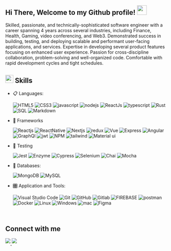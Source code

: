 <h2> Hi There, Welcome to my Github profile! <img src="https://github.com/abdoachhoubi/abdoachhoubi/blob/main/gifs/Hi.gif" width="30"></h2>

<p> 
Skilled, passionate, and technically-sophisticated software engineer with a career spanning 4 years across several industries, including Finance, Health, Gaming, video conferencing, and Web3. Demonstrated success in building, testing, and deploying scalable and performant user-facing applications, and services. Expertise in developing several product features focusing on enhanced user experience. Passion for cross-discipline collaboration, problem-solving and well-organized code. Comfortable with rapid development cycles and tight schedules.

</p>

## <img src="https://media2.giphy.com/media/QssGEmpkyEOhBCb7e1/giphy.gif?cid=ecf05e47a0n3gi1bfqntqmob8g9aid1oyj2wr3ds3mg700bl&rid=giphy.gif" width ="25"><b> Skills</b>

<p align="center">

- 📋 Languages:

  ![HTML5](https://img.shields.io/badge/html5-%23E34F26.svg?style=for-the-badge&logo=html5&logoColor=white)
  ![CSS3](https://img.shields.io/badge/css3-%231572B6.svg?style=for-the-badge&logo=css3&logoColor=white)
  ![javascript](https://img.shields.io/badge/javascript%20-%23323330.svg?&style=for-the-badge&logo=javascript&logoColor=%23F7DF1E)
  ![nodejs](https://img.shields.io/badge/node.js%20-%2343853D.svg?&style=for-the-badge&logo=node.js&logoColor=white)
  ![ReactJs](https://img.shields.io/badge/node.js%20-%2343853D.svg?&style=for-the-badge&logo=node.js&logoColor=white)
  ![typescript](https://img.shields.io/badge/TypeScript-007ACC?style=for-the-badge&logo=typescript&logoColor=white)
  ![Rust](https://img.shields.io/badge/Rust-000000?style=for-the-badge&logo=rust&logoColor=white)
  ![SQL](https://custom-icon-badges.herokuapp.com/badge/SQL-025E8C.svg?logo=database&logoColor=white)
  ![Markdown](https://img.shields.io/badge/markdown-%23000000.svg?style=for-the-badge&logo=markdown&logoColor=white)


- 🎨 Frameworks

  ![Reactjs](https://img.shields.io/badge/react%20-%2320232a.svg?&style=for-the-badge&logo=react&logoColor=%2361DAFB)
  ![ReactNative](https://img.shields.io/badge/React_Native-20232A?style=for-the-badge&logo=react&logoColor=61DAFB)
  ![Nextjs](https://img.shields.io/badge/next.js-000000?style=for-the-badge&logo=nextdotjs&logoColor=white)
  ![redux](https://img.shields.io/badge/Redux-593D88?style=for-the-badge&logo=redux&logoColor=white)
  ![Vue](https://img.shields.io/badge/Vue.js-35495E?style=for-the-badge&logo=vuedotjs&logoColor=4FC08D)
  ![Express](https://img.shields.io/badge/Express.js-000000?style=for-the-badge&logo=express&logoColor=white)
  ![Angular](https://img.shields.io/badge/Angular-B52E31?style=for-the-badge&logo=angular&logoColor=white)
  ![GraphQl](https://img.shields.io/badge/GraphQl-E10098?style=for-the-badge&logo=graphql&logoColor=white)
  ![jwt](https://img.shields.io/badge/JWT-000000?style=for-the-badge&logo=JSON%20web%20tokens&logoColor=white)
  ![NPM](https://img.shields.io/badge/npm-CB3837?style=for-the-badge&logo=npm&logoColor=white)
  ![tailwind](https://img.shields.io/badge/Tailwind_CSS-38B2AC?style=for-the-badge&logo=tailwind-css&logoColor=white)
  ![Material ui](https://img.shields.io/badge/Material%20UI-007FFF?style=for-the-badge&logo=mui&logoColor=white)

- 🎨 Testing

  ![Jest](https://img.shields.io/badge/react%20-%2320232a.svg?&style=for-the-badge&logo=react&logoColor=%2361DAFB)
  ![Enzyme](https://img.shields.io/badge/React_Native-20232A?style=for-the-badge&logo=react&logoColor=61DAFB)
  ![Cypress](https://img.shields.io/badge/next.js-000000?style=for-the-badge&logo=nextdotjs&logoColor=white)
  ![Selenium](https://img.shields.io/badge/Redux-593D88?style=for-the-badge&logo=redux&logoColor=white)
  ![Chai](https://img.shields.io/badge/Vue.js-35495E?style=for-the-badge&logo=vuedotjs&logoColor=4FC08D)
  ![Mocha](https://img.shields.io/badge/Express.js-000000?style=for-the-badge&logo=express&logoColor=white)

- 💾 Databases:

    ![MongoDB](https://img.shields.io/badge/MongoDB-%234ea94b.svg?&style=for-the-badge&logo=mongodb&logoColor=white) 
    ![MySQL](https://img.shields.io/badge/MySQL-00000F?style=for-the-badge&logo=mysql&logoColor=white)


- 🎛️ Application and Tools:

  ![Visual Studio Code](https://img.shields.io/badge/Visual%20Studio%20Code-0078d7.svg?style=for-the-badge&logo=visual-studio-code&logoColor=white)
  ![Git](https://img.shields.io/badge/git-%23F05033.svg?style=for-the-badge&logo=git&logoColor=white)
  ![GitHub](https://img.shields.io/badge/github-%23121011.svg?style=for-the-badge&logo=github&logoColor=white)
  ![Gitlab](https://img.shields.io/badge/GitLab-330F63?style=for-the-badge&logo=gitlab&logoColor=white)
  ![FIREBASE](https://img.shields.io/badge/Firebase-039BE5?style=for-the-badge&logo=firebase&logoColor=FFA000)
  ![postman](https://img.shields.io/badge/Postman-FF6C37?style=for-the-badge&logo=Postman&logoColor=white)
  ![Docker](https://img.shields.io/badge/Docker-238fe0?style=for-the-badge&logo=Docker&logoColor=white)
  ![Linux](https://img.shields.io/badge/Linux-FCC624?style=for-the-badge&logo=linux&logoColor=black)
  ![Windows](https://img.shields.io/badge/Windows-0078D6?style=for-the-badge&logo=windows&logoColor=white)
  ![mac](https://img.shields.io/badge/Mac%20OS-ffffff?style=for-the-badge&logo=apple&logoColor=000)
  ![Figma](https://img.shields.io/badge/Figma-000.svg?style=for-the-badge&logo=Figma&logoColor=white)
 
</p>

<br> 

## Connect with me

<a href="mailto:collinslord50@gmail.com" target="_blank">
<img src="https://img.shields.io/badge/Gmail-D14836?style=for-the-badge&logo=gmail&logoColor=white" style="margin-bottom: 5px;" />
</a>
<a href="https://www.linkedin.com/in/armand-collins/" target="_blank">
<img src="https://img.shields.io/badge/LinkedIn-0077B5?style=for-the-badge&logo=linkedin&logoColor=white"  style="margin-bottom: 5px;" />
</a> 
     
